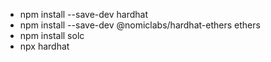 - npm install --save-dev hardhat
- npm install --save-dev @nomiclabs/hardhat-ethers ethers
- npm install solc
- npx hardhat